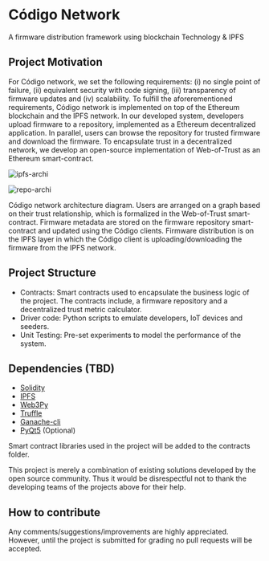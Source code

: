 # Código Network #
A firmware distribution framework using blockchain Technology & IPFS

## Project Motivation ##

For Código network, we set the following requirements: (i) no single point of failure, (ii) equivalent security with code signing, (iii) transparency of firmware updates and (iv) scalability. To fulfill the aforerementioned requirements, Código network is implemented on top of the Ethereum blockchain and the IPFS network. In our developed system, developers upload firmware to a  repository, implemented as a Ethereum decentralized application. In parallel, users can browse the repository for trusted firmware and download the firmware. To encapsulate trust in a decentralized network, we develop an open-source implementation of Web-of-Trust as an Ethereum smart-contract.


![ipfs-archi](https://user-images.githubusercontent.com/32749078/44346684-7af52e80-a48e-11e8-80f6-f65b46216289.png)

![repo-archi](https://user-images.githubusercontent.com/32749078/44346740-9e1fde00-a48e-11e8-846d-2c71c61c0033.png)


Código network architecture diagram. Users are arranged on a graph based on their trust relationship, which is formalized in the Web-of-Trust smart-contract. Firmware metadata are stored on the firmware repository smart-contract and updated using the Código clients. Firmware distribution is on the IPFS layer in which the Código client is uploading/downloading the firmware from the IPFS network.

## Project Structure ##

- Contracts: Smart contracts used to encapsulate the business logic of the project. The contracts include, a firmware    repository and a decentralized trust metric calculator.
- Driver code: Python scripts to emulate developers, IoT devices and seeders.
- Unit Testing: Pre-set experiments to model the performance of the system.

## Dependencies (TBD) ##
 - [Solidity](https://github.com/ethereum/solidity)
 - [IPFS](https://github.com/ipfs/ipfs)
 - [Web3Py](https://github.com/ethereum/web3.py)
 - [Truffle](https://github.com/trufflesuite/truffle-contract)
 - [Ganache-cli](https://github.com/trufflesuite/ganache-cli)
 - [PyQt5](https://github.com/pyqt) (Optional)
 
 Smart contract libraries used in the project will be added to the contracts folder.

 This project is merely a combination of existing solutions developed by the open source community. Thus it would be disrespectful not to thank the developing teams of the projects above for their help.

## How to contribute ##
Any comments/suggestions/improvements are highly appreciated. However, until the project is submitted for grading no pull requests will be accepted.
